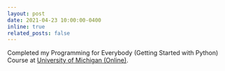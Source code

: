 ```yaml
---
layout: post
date: 2021-04-23 10:00:00-0400
inline: true
related_posts: false
---
```


Completed my Programming for Everybody (Getting Started with Python) Course at [University of Michigan (Online)](https://www.coursera.org/).
